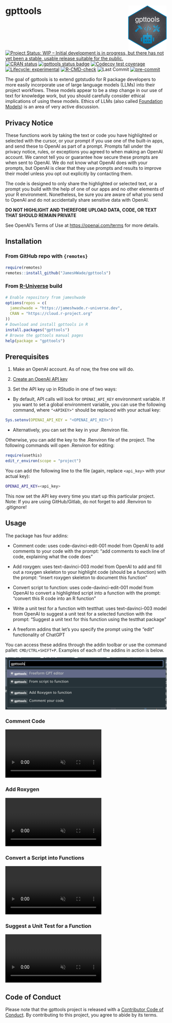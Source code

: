 
<!-- README.md is generated from README.Rmd. Please edit that file -->

# gpttools <a href="https://jameshwade.github.io/gpttools/"><img src="man/figures/logo.png" align="right" height="139"/></a>

<!-- badges: start -->

[![Project Status: WIP – Initial development is in progress, but there
has not yet been a stable, usable release suitable for the
public.](https://www.repostatus.org/badges/latest/wip.svg)](https://www.repostatus.org/#wip)
[![CRAN
status](https://www.r-pkg.org/badges/version/gpttools)](https://CRAN.R-project.org/package=gpttools)
[![gpttools status
badge](https://jameshwade.r-universe.dev/badges/gpttools)](https://jameshwade.r-universe.dev)
[![Codecov test
coverage](https://codecov.io/gh/JamesHWade/gpttools/branch/main/graph/badge.svg)](https://app.codecov.io/gh/JamesHWade/gpttools?branch=main)
[![Lifecycle:
experimental](https://img.shields.io/badge/lifecycle-experimental-orange.svg)](https://lifecycle.r-lib.org/articles/stages.html#experimental)
[![R-CMD-check](https://github.com/JamesHWade/gpttools/actions/workflows/R-CMD-check.yaml/badge.svg)](https://github.com/JamesHWade/gpttools/actions/workflows/R-CMD-check.yaml)
![Last
Commit](https://img.shields.io/github/last-commit/jameshwade/gpttools)
[![pre-commit](https://img.shields.io/badge/pre--commit-enabled-brightgreen?logo=pre-commit)](https://github.com/pre-commit/pre-commit)
<!-- badges: end -->

The goal of gpttools is to extend gptstudio for R package developers to
more easily incorporate use of large language models (LLMs) into their
project workflows. These models appear to be a step change in our use of
text for knowledge work, but you should carefully consider ethical
implications of using these models. Ethics of LLMs (also called
[Foundation Models](https://arxiv.org/abs/2108.07258)) is an area of
very active discussion.

## Privacy Notice

These functions work by taking the text or code you have highlighted or
selected with the cursor, or your prompt if you use one of the built-in
apps, and send these to OpenAI as part of a prompt. Prompts fall under
the privacy notice, rules, or exceptions you agreed to when making an
OpenAI account. We cannot tell you or guarantee how secure these prompts
are when sent to OpenAI. We do not know what OpenAI does with your
prompts, but OpenAI is clear that they use prompts and results to
improve their model unless you opt out explicitly by contacting them.

The code is designed to only share the highlighted or selected text, or
a prompt you build with the help of one of our apps and no other
elements of your R environment. Nonetheless, be sure you are aware of
what you send to OpenAI and do not accidentally share sensitive data
with OpenAI.

**DO NOT HIGHLIGHT AND THEREFORE UPLOAD DATA, CODE, OR TEXT THAT SHOULD
REMAIN PRIVATE**

See OpenAI’s Terms of Use at <https://openai.com/terms> for more
details.

## Installation

### From GitHub repo with `{remotes}`

``` r
require(remotes)
remotes::install_github("JamesHWade/gpttools")
```

### From [R-Universe](https://r-universe.dev/) build

``` r
# Enable repository from jameshwade
options(repos = c(
  jameshwade = "https://jameshwade.r-universe.dev",
  CRAN = "https://cloud.r-project.org"
))
# Download and install gpttools in R
install.packages("gpttools")
# Browse the gpttools manual pages
help(package = "gpttools")
```

## Prerequisites

1.  Make an OpenAI account. As of now, the free one will do.

2.  [Create an OpenAI API key](https://beta.openai.com/account/api-keys)

3.  Set the API key up in RStudio in one of two ways:

- By default, API calls will look for `OPENAI_API_KEY` environment
  variable. If you want to set a global environment variable, you can
  use the following command, where `"<APIKEY>"` should be replaced with
  your actual key:

``` r
Sys.setenv(OPENAI_API_KEY = "<OPENAI_API_KEY>")
```

- Alternatively, you can set the key in your .Renviron file.

Otherwise, you can add the key to the .Renviron file of the project. The
following commands will open .Renviron for editing:

``` r
require(usethis)
edit_r_environ(scope = "project")
```

You can add the following line to the file (again, replace `<api_key>`
with your actual key):

``` bash
OPENAI_API_KEY=<api_key>
```

This now set the API key every time you start up this particular
project. Note: If you are using GitHub/Gitlab, do not forget to add
.Renviron to .gitignore!

## Usage

The package has four addins:

- Comment code: uses code-davinci-edit-001 model from OpenAI to add
  comments to your code with the prompt: “add comments to each line of
  code, explaining what the code does”

- Add roxygen: uses text-davinci-003 model from OpenAI to add and fill
  out a roxygen skeleton to your highlight code (should be a function)
  with the prompt: “insert roxygen skeleton to document this function”

- Convert script to function: uses code-davinci-edit-001 model from
  OpenAI to convert a highlighted script into a function with the
  prompt: “convert this R code into an R function”

- Write a unit test for a function with testthat: uses text-davinci-003
  model from OpenAI to suggest a unit test for a selected function with
  the prompt: “Suggest a unit text for this function using the testthat
  package”

- A freeform addins that let’s you specify the prompt using the “edit”
  functionality of ChatGPT

You can access these addins through the addin toolbar or use the command
pallet: `CMD/CTRL+SHIFT+P`. Examples of each of the addins in action is
below.

![](man/figures/image-1429395462.png)

### Comment Code

<video src="https://user-images.githubusercontent.com/6314313/209890944-3d6a00fa-2d8c-4df7-8a11-f5a5ec3a1391.mov" data-canonical-src="https://user-images.githubusercontent.com/6314313/209890944-3d6a00fa-2d8c-4df7-8a11-f5a5ec3a1391.mov" controls="controls" muted="muted" class="d-block rounded-bottom-2 width-fit" style="max-height:640px;">
</video>

### Add Roxygen

<video src="https://user-images.githubusercontent.com/6314313/209890939-ebd7afea-7d68-40b4-b482-b3fe51485ab1.mov" data-canonical-src="https://user-images.githubusercontent.com/6314313/209890939-ebd7afea-7d68-40b4-b482-b3fe51485ab1.mov" controls="controls" muted="muted" class="d-block rounded-bottom-2 width-fit" style="max-height:640px;">
</video>

### Convert a Script into Functions

<video src="https://user-images.githubusercontent.com/6314313/209890949-4da2bdd7-bcac-4769-9b11-7759b4abb760.mov" data-canonical-src="https://user-images.githubusercontent.com/6314313/209890949-4da2bdd7-bcac-4769-9b11-7759b4abb760.mov" controls="controls" muted="muted" class="d-block rounded-bottom-2 width-fit" style="max-height:640px;">
</video>

### Suggest a Unit Test for a Function

<video src="https://user-images.githubusercontent.com/6314313/209890959-fca623d9-5e8e-463c-ac64-80f3db9875d9.mov" data-canonical-src="https://user-images.githubusercontent.com/6314313/209890959-fca623d9-5e8e-463c-ac64-80f3db9875d9.mov" controls="controls" muted="muted" class="d-block rounded-bottom-2 width-fit" style="max-height:640px;">
</video>

## Code of Conduct

Please note that the gpttools project is released with a [Contributor
Code of
Conduct](https://jameshwade.github.io/gpttools/CODE_OF_CONDUCT.html). By
contributing to this project, you agree to abide by its terms.
